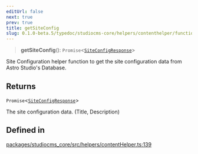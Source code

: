 ```yaml
---
editUrl: false
next: true
prev: true
title: getSiteConfig
slug: 0.1.0-beta.5/typedoc/studiocms-core/helpers/contenthelper/functions/getsiteconfig
---
```


> **getSiteConfig**(): `Promise`\<[`SiteConfigResponse`](/0.1.0-beta.5/typedoc/studiocms-core/helpers/contenthelper/type-aliases/siteconfigresponse/)>

Site Configuration helper function to get the site configuration data from Astro Studio's Database.

## Returns

`Promise`\<[`SiteConfigResponse`](/0.1.0-beta.5/typedoc/studiocms-core/helpers/contenthelper/type-aliases/siteconfigresponse/)>

The site configuration data. (Title, Description)

## Defined in

[packages/studiocms\_core/src/helpers/contentHelper.ts:139](https://github.com/astrolicious/studiocms/tree/main/packages/studiocms_core/src/helpers/contentHelper.ts#L139)
